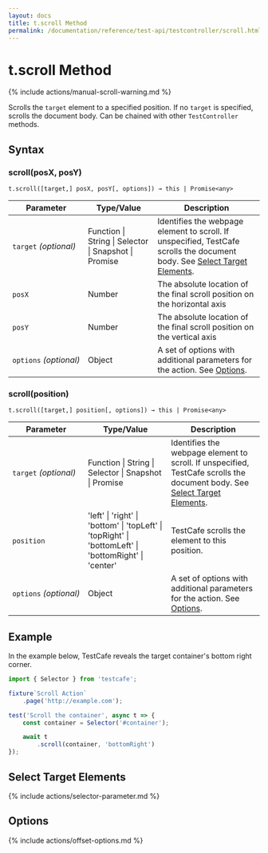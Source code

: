 ```yaml
---
layout: docs
title: t.scroll Method
permalink: /documentation/reference/test-api/testcontroller/scroll.html
---
```

# t.scroll Method

{% include actions/manual-scroll-warning.md %}

Scrolls the `target` element to a specified position. If no `target` is specified, scrolls the document body. Can be chained with other `TestController` methods.

## Syntax

### scroll(posX, posY)

```text
t.scroll([target,] posX, posY[, options]) → this | Promise<any>
```

Parameter   | Type/Value                                        | Description
----------- | ------------------------------------------------- | --------------------
`target`&#160;*(optional)* | Function &#124; String &#124; Selector &#124; Snapshot &#124; Promise | Identifies the webpage element to scroll. If unspecified, TestCafe scrolls the document body. See [Select Target Elements](#select-target-elements).
`posX`&#160;               | Number | The absolute location of the final scroll position on the horizontal axis
`posY`&#160;               | Number | The absolute location of the final scroll position on the vertical axis
`options`&#160;*(optional)*| Object | A set of options with additional parameters for the action. See [Options](#options).

### scroll(position)

```text
t.scroll([target,] position[, options]) → this | Promise<any>
```

Parameter   | Type/Value                                        | Description
----------- | ------------------------------------------------- | --------------------
`target`&#160;*(optional)* | Function &#124; String &#124; Selector &#124; Snapshot &#124; Promise | Identifies the webpage element to scroll. If unspecified, TestCafe scrolls the document body. See [Select Target Elements](#select-target-elements).
`position`&#160;           | 'left' &#124; 'right' &#124; 'bottom' &#124; 'topLeft' &#124; 'topRight' &#124; 'bottomLeft' &#124; 'bottomRight' &#124; 'center'| TestCafe scrolls the element to this position.
`options`&#160;*(optional)*| Object | A set of options with additional parameters for the action. See [Options](#options).

## Example

In the example below, TestCafe reveals the target container's bottom right corner.

```js
import { Selector } from 'testcafe';

fixture`Scroll Action`
    .page('http://example.com');

test('Scroll the container', async t => {
    const container = Selector('#container');

    await t
        .scroll(container, 'bottomRight')
});
```

## Select Target Elements

{% include actions/selector-parameter.md %}

## Options

{% include actions/offset-options.md %}

